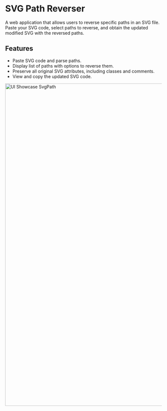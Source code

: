 # SVG Path Reverser

A web application that allows users to reverse specific paths in an SVG file. Paste your SVG code, select paths to reverse, and obtain the updated modified SVG with the reversed paths.

## Features

- Paste SVG code and parse paths.
- Display list of paths with options to reverse them.
- Preserve all original SVG attributes, including classes and comments.
- View and copy the updated SVG code.

<img width="1038" alt="UI Showcase SvgPath" src="https://github.com/user-attachments/assets/3375c650-8d09-405b-bb96-fbce963f15ad">
